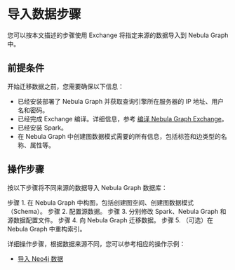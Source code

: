 # 导入数据步骤

您可以按本文描述的步骤使用 Exchange 将指定来源的数据导入到 Nebula Graph 中。

## 前提条件

开始迁移数据之前，您需要确保以下信息：

- 已经安装部署了 Nebula Graph 并获取查询引擎所在服务器的 IP 地址、用户名和密码。
- 已经完成 Exchange 编译。详细信息，参考 [编译 Nebula Graph Exchange](../compile-exchange/ex-ug-compile.md)。
- 已经安装 Spark。
- 在 Nebula Graph 中创建图数据模式需要的所有信息，包括标签和边类型的名称、属性等。

## 操作步骤

按以下步骤将不同来源的数据导入 Nebula Graph 数据库：

步骤 1. 在 Nebula Graph 中构图，包括创建图空间、创建图数据模式（Schema）。
步骤 2. 配置源数据。
步骤 3. 分别修改 Spark、Nebula Graph 和源数据配置文件。
步骤 4. 向 Nebula Graph 迁移数据。
步骤 5. （可选）在 Nebula Graph 中重构索引。

详细操作步骤，根据数据来源不同，您可以参考相应的操作示例：

- [导入 Neo4j 数据](ex-ug-import-from-neo4j.md)
